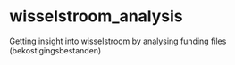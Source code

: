 # wisselstroom_analysis
Getting insight into wisselstroom by analysing funding files (bekostigingsbestanden)
